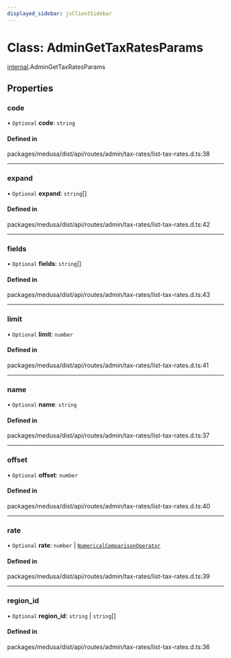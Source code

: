 ```yaml
---
displayed_sidebar: jsClientSidebar
---
```


# Class: AdminGetTaxRatesParams

[internal](../modules/internal.md).AdminGetTaxRatesParams

## Properties

### code

• `Optional` **code**: `string`

#### Defined in

packages/medusa/dist/api/routes/admin/tax-rates/list-tax-rates.d.ts:38

___

### expand

• `Optional` **expand**: `string`[]

#### Defined in

packages/medusa/dist/api/routes/admin/tax-rates/list-tax-rates.d.ts:42

___

### fields

• `Optional` **fields**: `string`[]

#### Defined in

packages/medusa/dist/api/routes/admin/tax-rates/list-tax-rates.d.ts:43

___

### limit

• `Optional` **limit**: `number`

#### Defined in

packages/medusa/dist/api/routes/admin/tax-rates/list-tax-rates.d.ts:41

___

### name

• `Optional` **name**: `string`

#### Defined in

packages/medusa/dist/api/routes/admin/tax-rates/list-tax-rates.d.ts:37

___

### offset

• `Optional` **offset**: `number`

#### Defined in

packages/medusa/dist/api/routes/admin/tax-rates/list-tax-rates.d.ts:40

___

### rate

• `Optional` **rate**: `number` \| [`NumericalComparisonOperator`](internal.NumericalComparisonOperator.md)

#### Defined in

packages/medusa/dist/api/routes/admin/tax-rates/list-tax-rates.d.ts:39

___

### region\_id

• `Optional` **region\_id**: `string` \| `string`[]

#### Defined in

packages/medusa/dist/api/routes/admin/tax-rates/list-tax-rates.d.ts:36
